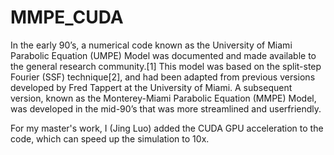 # MMPE_CUDA

In the early 90’s, a numerical code known as the University of Miami Parabolic
Equation (UMPE) Model was documented and made available to the general research
community.[1] This model was based on the split-step Fourier (SSF) technique[2], and had
been adapted from previous versions developed by Fred Tappert at the University of
Miami. A subsequent version, known as the Monterey-Miami Parabolic Equation
(MMPE) Model, was developed in the mid-90’s that was more streamlined and userfriendly. 

For my master's work, I (Jing Luo) added the CUDA GPU acceleration to the code, which can speed up the simulation to 10x. 
